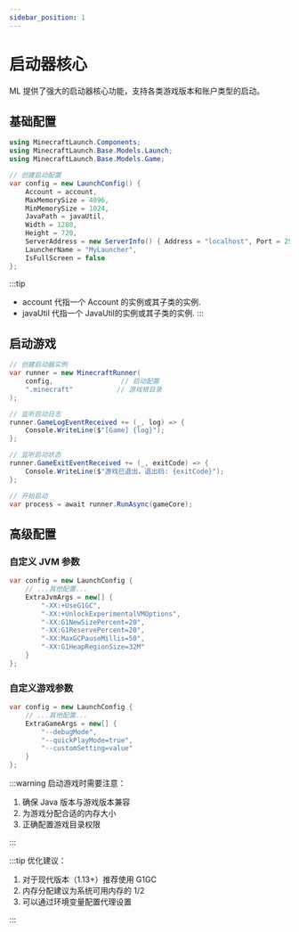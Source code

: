 ```yaml
---
sidebar_position: 1
---
```


# 启动器核心

ML 提供了强大的启动器核心功能，支持各类游戏版本和账户类型的启动。

## 基础配置

```csharp
using MinecraftLaunch.Components;
using MinecraftLaunch.Base.Models.Launch;
using MinecraftLaunch.Base.Models.Game;

// 创建启动配置
var config = new LaunchConfig() {
    Account = account,                                                           // 账户实例
    MaxMemorySize = 4096,                                                        // 最大内存(MB)
    MinMemorySize = 1024,                                                        // 最小内存(MB)
    JavaPath = javaUtil,                                                         // Java路径
    Width = 1280,                                                                // 窗口宽度
    Height = 720,                                                                // 窗口高度
    ServerAddress = new ServerInfo() { Address = "localhost", Port = 25565 },    // 服务器地址(可选)
    LauncherName = "MyLauncher",                                                 // 启动器名称
    IsFullScreen = false                                                         // 是否全屏
};
```

:::tip
- account 代指一个 Account 的实例或其子类的实例.
- javaUtil 代指一个 JavaUtil的实例或其子类的实例.
:::

## 启动游戏

```csharp
// 创建启动器实例
var runner = new MinecraftRunner(
    config,                 // 启动配置
    ".minecraft"           // 游戏根目录
);

// 监听启动日志
runner.GameLogEventReceived += (_, log) => {
    Console.WriteLine($"[Game] {log}");
};

// 监听启动状态
runner.GameExitEventReceived += (_, exitCode) => {
    Console.WriteLine($"游戏已退出，退出码: {exitCode}");
};

// 开始启动
var process = await runner.RunAsync(gameCore);
```

## 高级配置

### 自定义 JVM 参数

```csharp
var config = new LaunchConfig {
    // ...其他配置...
    ExtraJvmArgs = new[] {
        "-XX:+UseG1GC",
        "-XX:+UnlockExperimentalVMOptions",
        "-XX:G1NewSizePercent=20",
        "-XX:G1ReservePercent=20",
        "-XX:MaxGCPauseMillis=50",
        "-XX:G1HeapRegionSize=32M"
    }
};
```

### 自定义游戏参数

```csharp
var config = new LaunchConfig {
    // ...其他配置...
    ExtraGameArgs = new[] {
        "--debugMode",
        "--quickPlayMode=true",
        "--customSetting=value"
    }
};
```

:::warning
启动游戏时需要注意：

1. 确保 Java 版本与游戏版本兼容
2. 为游戏分配合适的内存大小
3. 正确配置游戏目录权限

:::

:::tip
优化建议：

1. 对于现代版本（1.13+）推荐使用 G1GC
2. 内存分配建议为系统可用内存的 1/2
3. 可以通过环境变量配置代理设置

:::
